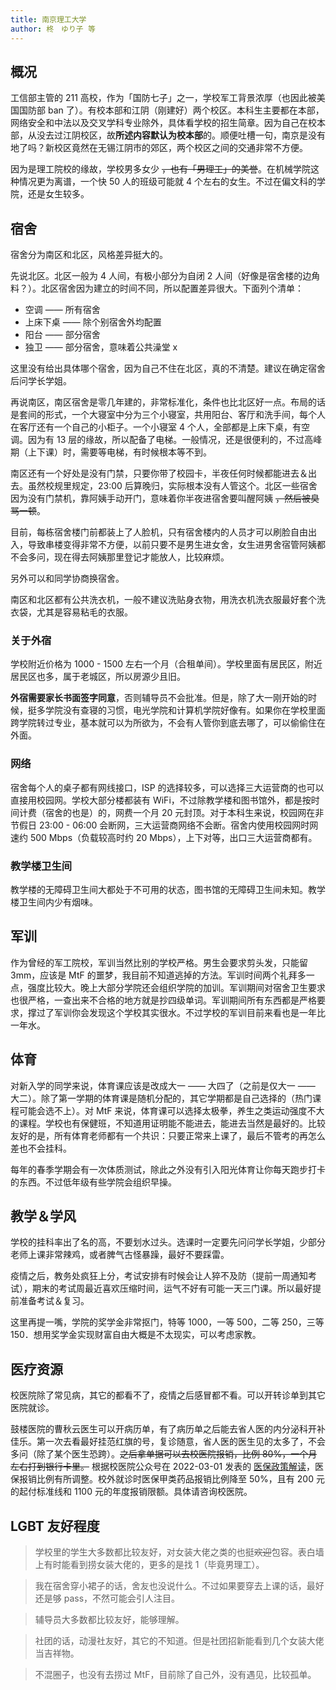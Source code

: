 ```yaml
---
title: 南京理工大学
author: 柊　ゆり子 等
---
```


## 概况

工信部主管的 211 高校，作为「国防七子」之一，学校军工背景浓厚（也因此被美国国防部 ban 了）。有校本部和江阴（刚建好）两个校区。本科生主要都在本部，网络安全和中法以及交叉学科专业除外，具体看学校的招生简章。因为自己在校本部，从没去过江阴校区，故**所述内容默认为校本部**的。顺便吐槽一句，南京是没有地了吗？新校区竟然在无锡江阴市的郊区，两个校区之间的交通非常不方便。

因为是理工院校的缘故，学校男多女少 ~~，也有「男理工」的美誉~~。在机械学院这种情况更为离谱，一个快 50 人的班级可能就 4 个左右的女生。不过在偏文科的学院，还是女生较多。

## 宿舍

宿舍分为南区和北区，风格差异挺大的。

先说北区。北区一般为 4 人间，有极小部分为自闭 2 人间（好像是宿舍楼的边角料？）。北区宿舍因为建立的时间不同，所以配置差异很大。下面列个清单：

- 空调 —— 所有宿舍
- 上床下桌 —— 除个别宿舍外均配置
- 阳台 —— 部分宿舍
- 独卫 —— 部分宿舍，意味着公共澡堂 x

这里没有给出具体哪个宿舍，因为自己不住在北区，真的不清楚。建议在确定宿舍后问学长学姐。

再说南区，南区宿舍是零几年建的，非常标准化，条件也比北区好一点。布局的话是套间的形式，一个大寝室中分为三个小寝室，共用阳台、客厅和洗手间，每个人在客厅还有一个自己的小柜子。一个小寝室 4 个人，全部都是上床下桌，有空调。因为有 13 层的缘故，所以配备了电梯。一般情况，还是很便利的，不过高峰期（上下课）时，需要等电梯，有时候根本等不到。

南区还有一个好处是没有门禁，只要你带了校园卡，半夜任何时候都能进去＆出去。虽然校规里规定，23:00 后算晚归，实际根本没有人管这个。北区一些宿舍因为没有门禁机，靠阿姨手动开门，意味着你半夜进宿舍要叫醒阿姨 ~~，然后被臭骂一顿~~。

目前，每栋宿舍楼门前都装上了人脸机，只有宿舍楼内的人员才可以刷脸自由出入，导致串楼变得非常不方便，以前只要不是男生进女舍，女生进男舍宿管阿姨都不会多问，现在得去阿姨那里登记才能放人，比较麻烦。

另外可以和同学协商换宿舍。

南区和北区都有公共洗衣机，一般不建议洗贴身衣物，用洗衣机洗衣服最好套个洗衣袋，尤其是容易粘毛的衣服。

### 关于外宿

学校附近价格为 1000 - 1500 左右一个月（合租单间）。学校里面有居民区，附近居民区也多，属于老城区，所以房源少且旧。

**外宿需要家长书面签字同意**，否则辅导员不会批准。但是，除了大一刚开始的时候，挺多学院没有查寝的习惯，电光学院和计算机学院好像有。如果你在学校里面跨学院转过专业，基本就可以为所欲为，不会有人管你到底去哪了，可以偷偷住在外面。

### 网络

宿舍每个人的桌子都有网线接口，ISP 的选择较多，可以选择三大运营商的也可以直接用校园网。学校大部分楼都装有 WiFi，不过除教学楼和图书馆外，都是按时间计费（宿舍的也是）的，网费一个月 20 元封顶。对于本科生来说，校园网在非节假日 23:00 - 06:00 会断网，三大运营商网络不会断。宿舍内使用校园网时网速约 500 Mbps（负载较高时约 20 Mbps），上下对等，出口三大运营商都有。

### 教学楼卫生间

教学楼的无障碍卫生间大都处于不可用的状态，图书馆的无障碍卫生间未知。教学楼卫生间内少有烟味。

## 军训

作为曾经的军工院校，军训当然比别的学校严格。男生会要求剪头发，只能留 3mm，应该是 MtF 的噩梦，我目前不知道逃掉的方法。军训时间两个礼拜多一点，强度比较大。晚上大部分学院还会组织学院的加训。军训期间对宿舍卫生要求也很严格，一查出来不合格的地方就是抄四级单词。军训期间所有东西都是严格要求，撑过了军训你会发现这个学校其实很水。不过学校的军训目前来看也是一年比一年水。

## 体育

对新入学的同学来说，体育课应该是改成大一 —— 大四了（之前是仅大一 —— 大二）。除了第一学期的体育课是随机分配的，其它学期都是自己选择的（热门课程可能会选不上）。对 MtF 来说，体育课可以选择太极拳，养生之类运动强度不大的课程。学校也有保健班，不知道用证明能不能进去，能进去当然是最好的。比较友好的是，所有体育老师都有一个共识：只要正常来上课了，最后不管考的再怎么差也不会挂科。

每年的春季学期会有一次体质测试，除此之外没有引入阳光体育让你每天跑步打卡的东西。不过低年级有些学院会组织早操。

## 教学＆学风

学校的挂科率出了名的高，不要划水过头。选课时一定要先问问学长学姐，少部分老师上课非常辣鸡，或者脾气古怪暴躁，最好不要踩雷。

疫情之后，教务处疯狂上分，考试安排有时候会让人猝不及防（提前一周通知考试），期末的考试周最近喜欢压缩时间，运气不好有可能一天三门课。所以最好提前准备考试＆复习。

这里再提一嘴，学院的奖学金非常抠门，特等 1000，一等 500，二等 250，三等 150．想用奖学金实现财富自由大概是不太现实，可以考虑家教。

## 医疗资源

校医院除了常见病，其它的都看不了，疫情之后感冒都不看。可以开转诊单到其它医院就诊。

鼓楼医院的曹秋云医生可以开病历单，有了病历单之后能去省人医的内分泌科开补佳乐。第一次去看最好挂范红旗的号，复诊随意，省人医的医生见的太多了，不会多问（除了某个医生恐跨）。~~之后拿单据可以去校医院报销，比例 80%，一个月左右打到银行卡里。~~ 根据校医院公众号在 2022-03-01 发表的 [医保政策解读](https://mp.weixin.qq.com/s/MbIAVdt7AyeCjycnDzifNw)，医保报销比例有所调整。校外就诊时医保甲类药品报销比例降至 50%，且有 200 元的起付标准线和 1100 元的年度报销限额。具体请咨询校医院。

## LGBT 友好程度

> 学校里的学生大多数都比较友好，对女装大佬之类的也挺~~欢迎~~包容。表白墙上有时能看到捞女装大佬的，更多的是找 1（毕竟男理工）。

> 我在宿舍穿小裙子的话，舍友也没说什么。不过如果要穿去上课的话，最好还是够 pass，不然可能会引人注目。

> 辅导员大多数都比较友好，能够理解。

> 社团的话，动漫社友好，其它的不知道。但是社团招新能看到几个女装大佬当吉祥物。

> 不混圈子，也没有去捞过 MtF，目前除了自己外，没有遇见，比较孤单。

